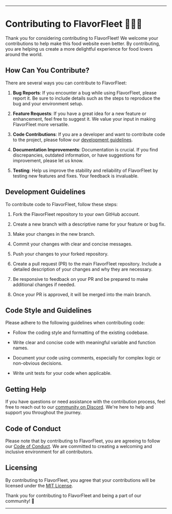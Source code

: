 

---

# Contributing to FlavorFleet 🍔🌮🍰

Thank you for considering contributing to FlavorFleet! We welcome your contributions to help make this food website even better. By contributing, you are helping us create a more delightful experience for food lovers around the world.

## How Can You Contribute?

There are several ways you can contribute to FlavorFleet:

1. **Bug Reports**: If you encounter a bug while using FlavorFleet, please report it. Be sure to include details such as the steps to reproduce the bug and your environment setup.

2. **Feature Requests**: If you have a great idea for a new feature or enhancement, feel free to suggest it. We value your input in making FlavorFleet more versatile.

3. **Code Contributions**: If you are a developer and want to contribute code to the project, please follow our [development guidelines](#development-guidelines).

4. **Documentation Improvements**: Documentation is crucial. If you find discrepancies, outdated information, or have suggestions for improvement, please let us know.

5. **Testing**: Help us improve the stability and reliability of FlavorFleet by testing new features and fixes. Your feedback is invaluable.

## Development Guidelines

To contribute code to FlavorFleet, follow these steps:

1. Fork the FlavorFleet repository to your own GitHub account.

2. Create a new branch with a descriptive name for your feature or bug fix.

3. Make your changes in the new branch.

4. Commit your changes with clear and concise messages.

5. Push your changes to your forked repository.

6. Create a pull request (PR) to the main FlavorFleet repository. Include a detailed description of your changes and why they are necessary.

7. Be responsive to feedback on your PR and be prepared to make additional changes if needed.

8. Once your PR is approved, it will be merged into the main branch.

## Code Style and Guidelines

Please adhere to the following guidelines when contributing code:

- Follow the coding style and formatting of the existing codebase.

- Write clear and concise code with meaningful variable and function names.

- Document your code using comments, especially for complex logic or non-obvious decisions.

- Write unit tests for your code when applicable.

## Getting Help

If you have questions or need assistance with the contribution process, feel free to reach out to our [community on Discord](https://.com/discord). We're here to help and support you throughout the journey.

## Code of Conduct

Please note that by contributing to FlavorFleet, you are agreeing to follow our [Code of Conduct](CODE_OF_CONDUCT.md). We are committed to creating a welcoming and inclusive environment for all contributors.

## Licensing

By contributing to FlavorFleet, you agree that your contributions will be licensed under the [MIT License](LICENSE).

Thank you for contributing to FlavorFleet and being a part of our community! 🙌

---

